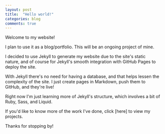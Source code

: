 ```yaml
---
layout: post
title:  "Hello world!"
categories: blog
comments: true
---
```


Welcome to my website!

I plan to use it as a blog/portfolio. This will be an ongoing project of mine.

I decided to use Jekyll to generate my website due to the site's static nature,
and of course for Jekyll's smooth integration with GitHub Pages to deploy the
site.

With Jekyll there's no need for having a database, and that helps lessen the
complexity of the site. I just
create pages in Markdown, push them to GitHub, and they're live!

Right now I'm just learning more of Jekyll's structure, which involves a bit of
Ruby, Sass, and Liquid.

If you'd like to know more of the work I've done,
click [here] to view my projects.

Thanks for stopping by!
